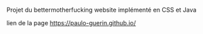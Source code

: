 Projet du bettermotherfucking website implémenté en CSS et Java

lien de la page
https://paulo-guerin.github.io/

